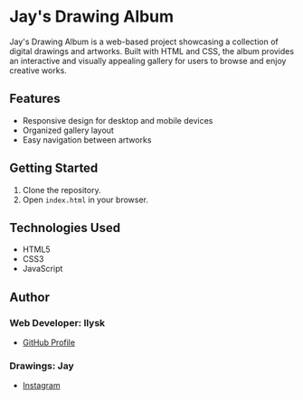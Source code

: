 # Jay's Drawing Album

Jay's Drawing Album is a web-based project showcasing a collection of digital drawings and artworks. Built with HTML and CSS, the album provides an interactive and visually appealing gallery for users to browse and enjoy creative works.

## Features

- Responsive design for desktop and mobile devices
- Organized gallery layout
- Easy navigation between artworks

## Getting Started

1. Clone the repository.
2. Open `index.html` in your browser.

## Technologies Used

- HTML5
- CSS3
- JavaScript

## Author

### Web Developer: Ilysk
- [GitHub Profile](https://github.com/Psychopatate-spec)

### Drawings: Jay
- [Instagram](https://www.instagram.com/loafingjay/)
